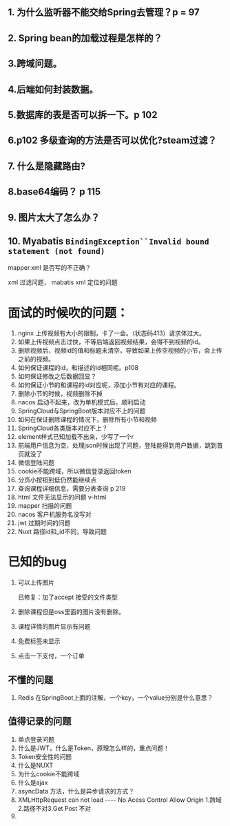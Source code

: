 ## 1. 为什么监听器不能交给Spring去管理？p = 97

## 2. Spring bean的加载过程是怎样的？

## 3.跨域问题。

## 4.后端如何封装数据。

## 5.数据库的表是否可以拆一下。p 102

## 6.p102 多级查询的方法是否可以优化?steam过滤？

## 7. 什么是隐藏路由?

## 8.base64编码？ p 115

## 9. 图片太大了怎么办？

## 10. Myabatis  `BindingException``Invalid bound statement (not found)`

mapper.xml 是否写的不正确？

xml 过滤问题， mabatis xml 定位的问题



# 面试的时候吹的问题：

1. nginx 上传视频有大小的限制，卡了一会。（状态码413）请求体过大。
2. 如果上传视频点击过快，不等后端返回视频结果，会得不到视频的id。
3. 删除视频后，视频id的值和标题未清空，导致如果上传空视频的小节，会上传之前的视频。
4. 如何保证课程的id，和描述的id相同呢。p108
5. 如何保证修改之后数据回显？
6. 如何保证小节的和课程的id对应呢，添加小节有对应的课程。
7. 删除小节的时候，视频删除不掉
8. nacos 启动不起来，改为单机模式后，顺利启动
9. SpringCloud与SpringBoot版本对应不上的问题
10. 如何在保证删除课程的情况下，删除所有小节和视频
11. SpringCloud各类版本对应不上？
12. element样式已知加载不出来，少写了一个r
13. 前端用户信息为空，处理json时候出现了问题，登陆能得到用户数据，跳到首页就没了
14. 微信登陆问题
15. cookie不能跨域，所以微信登录返回token
16. 分页小按钮到低仍然能继续点
17. 查询课程详细信息，需要分表查询 p 219
18. html 文件无法显示的问题 v-html
19. mapper 扫描的问题
20. nacos 客户机服务名没写对
21. jwt 过期时间的问题
22. Nuxt 路径id和_id不同，导致问题

# 已知的bug

1. 可以上传图片

   已修复：加了accept 接受的文件类型

2. 删除课程但是oss里面的图片没有删除。

3. 课程详情的图片显示有问题

4. 免费标签未显示

5. 点击一下支付，一个订单

## 不懂的问题

1. Redis 在SpringBoot上面的注解，一个key，一个value分别是什么意思？

## 值得记录的问题

1. 单点登录问题
2. 什么是JWT，什么是Token，原理怎么样的，重点问题！
3. Token安全性的问题
4. 什么是NUXT
5. 为什么cookie不能跨域
6. 什么是ajax
7. asyncData 方法，什么是异步请求的方式？
8. XMLHttpRequest can not load  ---- No Acess Control Allow Origin  1.跨域 2.路径不对3.Get Post 不对
9. 

